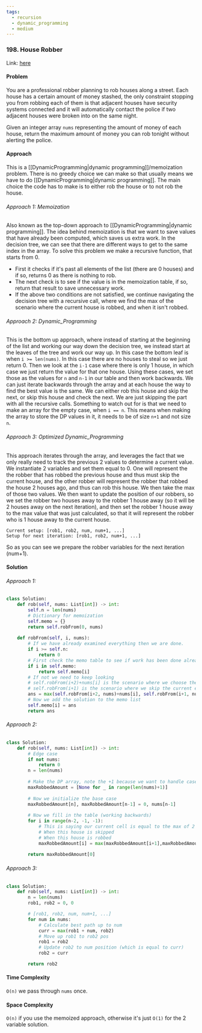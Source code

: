 ```yaml
---
tags:
  - recursion
  - dynamic_programming
  - medium
---
```


### 198. House Robber

Link: [here](https://leetcode.com/problems/house-robber/)

#### Problem
You are a professional robber planning to rob houses along a street. Each house has a certain amount of money stashed, the only constraint stopping you from robbing each of them is that adjacent houses have security systems connected and it will automatically contact the police if two adjacent houses were broken into on the same night.

Given an integer array `nums` representing the amount of money of each house, return the maximum amount of money you can rob tonight without alerting the police.

#### Approach
This is a [[DynamicProgramming|dynamic programming]]/memoization problem. There is no greedy choice we can make so that usually means we have to do [[DynamicProgramming|dynamic programming]]. The main choice the code has to make is to either rob the house or to not rob the house.

###### Approach 1: Memoization
Also known as the top-down approach to [[DynamicProgramming|dynamic programming]]. The idea behind memoization is that we want to save values that have already been computed, which saves us extra work. In the decision tree, we can see that there are different ways to get to the same index in the array.
To solve this problem we make a recursive function, that starts from 0. 
- First it checks if it's past all elements of the list (there are 0 houses) and if so, returns 0 as there is nothing to rob. 
- The next check is to see if the value is in the memoization table, if so, return that result to save unnecessary work.
- If the above two conditions are not satisfied, we continue navigating the decision tree with a recursive call, where we find the max of the scenario where the current house is robbed, and when it isn't robbed.

###### Approach 2: Dynamic_Programming
This is the bottom up approach, where instead of starting at the beginning of the list and working our way down the decision tree, we instead start at the leaves of the tree and work our way up. In this case the bottom leaf is when `i >= len(nums)`. In this case there are no houses to steal so we just return 0. Then we look at the `i-1` case where there is only 1 house, in which case we just return the value for that one house. Using these cases, we set those as the values for `n` and `n-1` in our table and then work backwards. 
We can just iterate backwards through the array and at each house the way to find the best value is the same. We can either rob this house and skip the next, or skip this house and check the next. We are just skipping the part with all the recursive calls.
Something to watch out for is that we need to make an array for the empty case, when `i == n`. This means when making the array to store the DP values in it, it needs to be of size `n+1` and not size `n`.

###### Approach 3: Optimized Dynamic_Programming
This approach iterates through the array, and leverages the fact that we only really need to track the previous 2 values to determine a current value. We instantiate 2 variables and set them equal to 0. One will represent the the robber that has robbed the previous house and thus must skip the current house, and the other robber will represent the robber that robbed the house 2 houses ago, and thus can rob this house. We then take the max of those two values. We then want to update the position of our robbers, so we set the robber two houses away to the robber 1 house away (so it will be 2 houses away on the next iteration), and then set the robber 1 house away to the max value that was just calculated, so that it will represent the robber who is 1 house away to the current house.
```
Current setup: [rob1, rob2, num, num+1, ...]
Setup for next iteration: [rob1, rob2, num+1, ...]
```
So as you can see we prepare the robber variables for the next iteration (num+1).

#### Solution
###### Approach 1:
```python
class Solution:
    def rob(self, nums: List[int]) -> int:
        self.n = len(nums)
        # Dictionary for memoization
        self.memo = {}
        return self.robFrom(0, nums)
        
    def robFrom(self, i, nums):
        # If we have already examined everything then we are done.
        if i >= self.n:
            return 0
        # First check the memo table to see if work has been done already
        if i in self.memo:
            return self.memo[i]
        # If not we need to keep looking
        # self.robFrom(i+2)+nums[i] is the scenario where we choose the current elt
        # self.robFrom(i+1) is the scenario where we skip the current elt
        ans = max(self.robFrom(i+2, nums)+nums[i], self.robFrom(i+1, nums))
        # Now we add the solution to the memo list
        self.memo[i] = ans
        return ans
```
###### Approach 2:
```python
class Solution:
    def rob(self, nums: List[int]) -> int:
        # Edge case
        if not nums:
            return 0
        n = len(nums)
        
        # Make the DP array, note the +1 because we want to handle case when we are at position n
        maxRobbedAmount = [None for _ in range(len(nums)+1)]
        
        # Now we initialize the base case
        maxRobbedAmount[n], maxRobbedAmount[n-1] = 0, nums[n-1]
        
        # Now we fill in the table (working backwards)
        for i in range(n-2, -1, -1):
            # This is saying our current cell is equal to the max of 2 cases
            # When this house is skipped
            # When this house is robbed
            maxRobbedAmount[i] = max(maxRobbedAmount[i+1],maxRobbedAmount[i+2]+nums[i])
        
        return maxRobbedAmount[0]
```
###### Approach 3:
```python
class Solution:
    def rob(self, nums: List[int]) -> int:
        n = len(nums)
        rob1, rob2 = 0, 0

        # [rob1, rob2, num, num+1, ...]
        for num in nums:
            # Calculate best path up to num
            curr = max(rob1 + num, rob2)
            # Move up rob1 to rob2 pos
            rob1 = rob2
            # Update rob2 to num position (which is equal to curr)
            rob2 = curr

        return rob2
```

#### Time Complexity
`O(n)` we pass through `nums` once.

#### Space Complexity
`O(n)` if you use the memoized approach, otherwise it's just `O(1)` for the 2 variable solution.
